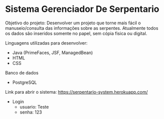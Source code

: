 # Sistema Gerenciador De Serpentario

Objetivo do projeto: Desenvolver um projeto que torne mais fácil o manuseio/consulta das informações sobre as serpentes. Atualmente todos os dados são inseridos somente no papel, sem cópia fisica ou digital.

Linguagens utilizadas para desenvolver:
  * Java (PrimeFaces, JSF, ManagedBean)
  * HTML
  * CSS
  
  Banco de dados
   * PostgreSQL
   
 Link para abrir o sistema: https://serpentario-system.herokuapp.com/
   * Login
      * usuario: Teste
      * senha: 123
  
